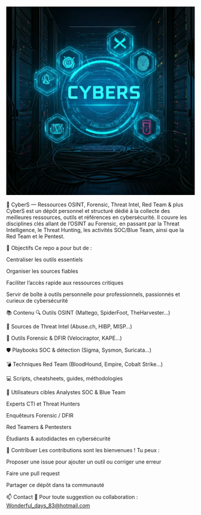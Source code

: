 
![2YM-n8IiU54UwP1N2_akM](cybers.png)


🧠 CyberS — Ressources OSINT, Forensic, Threat Intel, Red Team & plus
CyberS est un dépôt personnel et structuré dédié à la collecte des meilleures ressources, outils et références en cybersécurité. Il couvre les disciplines clés allant de l’OSINT au Forensic, en passant par la Threat Intelligence, le Threat Hunting, les activités SOC/Blue Team, ainsi que la Red Team et le Pentest.



🎯 Objectifs
Ce repo a pour but de :

Centraliser les outils essentiels

Organiser les sources fiables

Faciliter l’accès rapide aux ressources critiques

Servir de boîte à outils personnelle pour professionnels, passionnés et curieux de cybersécurité




📚 Contenu
🔍 Outils OSINT (Maltego, SpiderFoot, TheHarvester…)

📁 Sources de Threat Intel (Abuse.ch, HIBP, MISP…)

🧪 Outils Forensic & DFIR (Velociraptor, KAPE…)

🛡️ Playbooks SOC & détection (Sigma, Sysmon, Suricata…)

💣 Techniques Red Team (BloodHound, Empire, Cobalt Strike…)

💻 Scripts, cheatsheets, guides, méthodologies



🤖 Utilisateurs cibles
Analystes SOC & Blue Team

Experts CTI et Threat Hunters

Enquêteurs Forensic / DFIR

Red Teamers & Pentesters

Étudiants & autodidactes en cybersécurité




🧩 Contribuer
Les contributions sont les bienvenues !
Tu peux :

Proposer une issue pour ajouter un outil ou corriger une erreur

Faire une pull request

Partager ce dépôt dans ta communauté





📫 Contact
💌 Pour toute suggestion ou collaboration : Wonderful_days_83@hotmail.com

